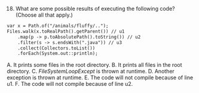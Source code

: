 18. What are some possible results of executing the following code? (Choose all that apply.)

```markdown
var x = Path.of("/animals/fluffy/..");
Files.walk(x.toRealPath().getParent()) // u1
    .map(p -> p.toAbsolutePath().toString()) // u2
    .filter(s -> s.endsWith(".java")) // u3
    .collect(Collectors.toList())
    .forEach(System.out::println);
```

A. It prints some files in the root directory.
B. It prints all files in the root directory.
C. *FileSystemLoopExcept* is thrown at runtime.
D. Another exception is thrown at runtime.
E. The code will not compile because of line u1.
F. The code will not compile because of line u2.